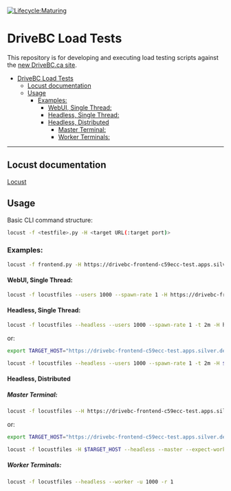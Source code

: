 [![Lifecycle:Maturing](https://img.shields.io/badge/Lifecycle-Maturing-007EC6)](https://github.com/bcgov/repomountie/blob/master/doc/lifecycle-badges.md)

# DriveBC Load Tests

This repository is for developing and executing load testing scripts against the
[new DriveBC.ca site](https://github.com/bcgov/DriveBC.ca).

- [DriveBC Load Tests](#drivebc-load-tests)
  - [Locust documentation](#locust-documentation)
  - [Usage](#usage)
    - [Examples:](#examples)
      - [WebUI, Single Thread:](#webui-single-thread)
      - [Headless, Single Thread:](#headless-single-thread)
      - [Headless, Distributed](#headless-distributed)
        - [Master Terminal:](#master-terminal)
        - [Worker Terminals:](#worker-terminals)

---

## <a name="locustdocs"></a>Locust documentation
[Locust](https://docs.locust.io/en/stable/index.html)

## <a name="usage"></a>Usage
Basic CLI command structure:
```bash
locust -f <testfile>.py -H <target URL(:target port)>
```

### Examples:
```bash
locust -f frontend.py -H https://drivebc-frontend-c59ecc-test.apps.silver.devops.gov.bc.ca
```

#### WebUI, Single Thread:
```bash
locust -f locustfiles --users 1000 --spawn-rate 1 -H https://drivebc-frontend-c59ecc-test.apps.silver.devops.gov.bc.ca
```

#### Headless, Single Thread:
```bash
locust -f locustfiles --headless --users 1000 --spawn-rate 1 -t 2m -H https://drivebc-frontend-c59ecc-test.apps.silver.devops.gov.bc.ca --html ./reports/frontend_report.html
```

or:
```bash
export TARGET_HOST="https://drivebc-frontend-c59ecc-test.apps.silver.devops.gov.bc.ca/"
```
```bash
locust -f locustfiles --headless --users 1000 --spawn-rate 1 -t 2m -H $TARGET_HOST --html ./reports/frontend_report.html
```

#### Headless, Distributed
##### Master Terminal:
```bash
locust -f locustfiles --H https://drivebc-frontend-c59ecc-test.apps.silver.devops.gov.bc.ca/ --headless --master --expect-workers=1 -u 1000 -r 1 -t 20 --html ./reports/frontend_report.html
```

or:
```bash
export TARGET_HOST="https://drivebc-frontend-c59ecc-test.apps.silver.devops.gov.bc.ca/"
```
```bash
locust -f locustfiles -H $TARGET_HOST --headless --master --expect-workers=1 -u 1000 -r 1 -t 20 --html ./reports/frontend_report.html
```

##### Worker Terminals:
```bash
locust -f locustfiles --headless --worker -u 1000 -r 1
```